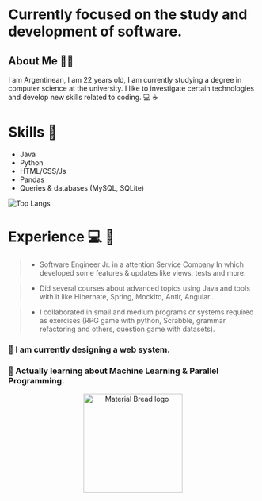 # Currently focused on the study and development of software.

## About Me  🌌👾
I am Argentinean, I am 22 years old, 
I am currently studying a degree in computer science at the university.
I like to investigate certain technologies and develop new skills related to coding. 💻 ☕

# Skills 🧰 

- Java
- Python
- HTML/CSS/Js
- Pandas 
- Queries & databases (MySQL, SQLite)


![Top Langs](https://github-readme-stats.vercel.app/api/top-langs/?username=JJuanvolpe&hide_progress=true)


# Experience 💻 🌟

> - Software Engineer Jr. in a attention Service Company
 In which developed some features & updates like views, tests and more.

> - Did several courses about advanced topics using Java and tools with it like Hibernate, Spring, Mockito, Antlr, Angular...

> - I collaborated in small and medium programs or systems required as exercises
 (RPG game with python, Scrabble, grammar refactoring and others, question game with datasets).  

<!--
**JJuanVolpe/JJUANVOLPE** is a ✨ _special_ ✨ repository because its `README.md` (this file) appears on your GitHub profile.

Here are some ideas to get you started:

- 👯 I’m looking to collaborate on ...
- 🤔 I’m looking for help with ...
- 💬 Ask me about ...
- 📫 How to reach me: ...
- 😄 Pronouns: ...
- ⚡ Fun fact: ...
-->


### 🔭 I am currently designing a web system.

### 🌱 Actually learning about Machine Learning & Parallel Programming.



<p align="center">
    <img width="200" src="http://material-bread.org/logo-shadow.svg" alt="Material Bread logo">
</p>
